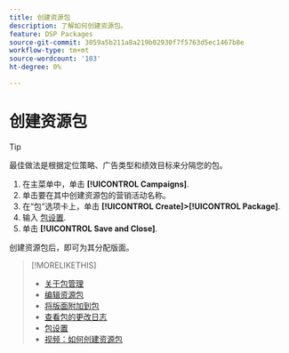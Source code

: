 ```yaml
---
title: 创建资源包
description: 了解如何创建资源包。
feature: DSP Packages
source-git-commit: 3059a5b211a8a219b02930f7f5763d5ec1467b8e
workflow-type: tm+mt
source-wordcount: '103'
ht-degree: 0%

---
```


# 创建资源包

>[!TIP]
>
>最佳做法是根据定位策略、广告类型和绩效目标来分隔您的包。

1. 在主菜单中，单击 **[!UICONTROL Campaigns]**.
1. 单击要在其中创建资源包的营销活动名称。
1. 在“包”选项卡上，单击 **[!UICONTROL Create]>[!UICONTROL Package]**.
1. 输入 [包设置](package-settings.md).
1. 单击 **[!UICONTROL Save and Close]**.

创建资源包后，即可为其分配版面。

>[!MORELIKETHIS]
>
>* [关于包管理](package-about.md)
>* [编辑资源包](package-edit.md)
>* [将版面附加到包](package-attach-placement.md)
>* [查看包的更改日志](package-change-log.md)
>* [包设置](package-settings.md)
>* [视频：如何创建资源包](https://experienceleague.adobe.com/docs/advertising-cloud-learn/tutorials/dsp/package-create.html)

